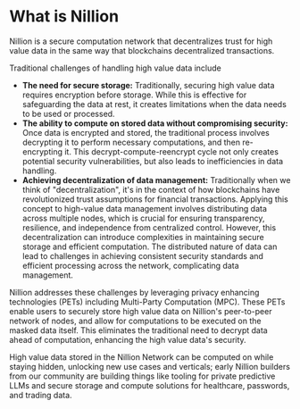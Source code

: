 # What is Nillion

Nillion is a secure computation network that decentralizes trust for high value data in the same way that blockchains decentralized transactions.&#x20;

Traditional challenges of handling high value data include

- **The need for secure storage:** Traditionally, securing high value data requires encryption before storage. While this is effective for safeguarding the data at rest, it creates limitations when the data needs to be used or processed.
- **The ability to compute on stored data without compromising security:** Once data is encrypted and stored, the traditional process involves decrypting it to perform necessary computations, and then re-encrypting it. This decrypt-compute-reencrypt cycle not only creates potential security vulnerabilities, but also leads to inefficiencies in data handling.
- **Achieving decentralization of data management:** Traditionally when we think of "decentralization", it's in the context of how blockchains have revolutionized trust assumptions for financial transactions. Applying this concept to high-value data management involves distributing data across multiple nodes, which is crucial for ensuring transparency, resilience, and independence from centralized control. However, this decentralization can introduce complexities in maintaining secure storage and efficient computation. The distributed nature of data can lead to challenges in achieving consistent security standards and efficient processing across the network, complicating data management.

Nillion addresses these challenges by leveraging privacy enhancing technologies (PETs) including Multi-Party Computation (MPC). These PETs enable users to securely store high value data on Nillion's peer-to-peer network of nodes, and allow for computations to be executed on the masked data itself. This eliminates the traditional need to decrypt data ahead of computation, enhancing the high value data's security.

High value data stored in the Nillion Network can be computed on while staying hidden, unlocking new use cases and verticals; early Nillion builders from our community are building things like tooling for private predictive LLMs and secure storage and compute solutions for healthcare, passwords, and trading data.
